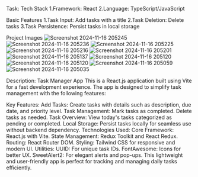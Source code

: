 Task:
Tech Stack
1.Framework: React
2.Language: TypeScript/JavaScript

Basic Features
1.Task Input: Add tasks with a title
2.Task Deletion: Delete tasks
3.Task Persistence: Persist tasks in local storage


Project Images
![Screenshot 2024-11-16 205245](https://github.com/user-attachments/assets/fc656ba9-4e72-49ec-a8b0-ec7bdd34fe74)
![Screenshot 2024-11-16 205236](https://github.com/user-attachments/assets/74805d88-7125-48bf-8e70-cb15c9a52652)
![Screenshot 2024-11-16 205225](https://github.com/user-attachments/assets/089f0630-fc50-4fd6-86c8-36e23346f105)
![Screenshot 2024-11-16 205216](https://github.com/user-attachments/assets/114e9a24-5aef-42b5-988f-08cbf140835f)
![Screenshot 2024-11-16 205201](https://github.com/user-attachments/assets/e9e6192f-3ae4-4ce7-9160-213f148cf431)
![Screenshot 2024-11-16 205137](https://github.com/user-attachments/assets/4d1c0dd5-4eca-4390-9caf-2d5a6b73b59e)
![Screenshot 2024-11-16 205120](https://github.com/user-attachments/assets/d2420357-7dfa-4f0b-92f5-33ead40b51b2)
![Screenshot 2024-11-16 205120](https://github.com/user-attachments/assets/01b45760-531d-4370-ac8a-5afb8a1d73ba)
![Screenshot 2024-11-16 205059](https://github.com/user-attachments/assets/c45007b3-d6bd-45d3-9506-2f05d7412330)
![Screenshot 2024-11-16 205035](https://github.com/user-attachments/assets/abfe19fb-af70-435d-97da-28c570c907b9)

Description:
Task Manager App
This is a React.js application built using Vite for a fast development experience. The app is designed to simplify task management with the following features:

Key Features:
Add Tasks: Create tasks with details such as description, due date, and priority level.
Task Management:
Mark tasks as completed.
Delete tasks as needed.
Task Overview:
View today's tasks categorized as pending or completed.
Local Storage:
Persist tasks locally for seamless use without backend dependency.
Technologies Used:
Core Framework: React.js with Vite.
State Management: Redux Toolkit and React Redux.
Routing: React Router DOM.
Styling: Tailwind CSS for responsive and modern UI.
Utilities:
UUID: For unique task IDs.
FontAwesome: Icons for better UX.
SweetAlert2: For elegant alerts and pop-ups.
This lightweight and user-friendly app is perfect for tracking and managing daily tasks efficiently.

